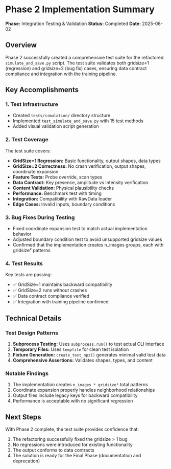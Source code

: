 # Phase 2 Implementation Summary

**Phase:** Integration Testing & Validation
**Status:** Completed
**Date:** 2025-08-02

## Overview

Phase 2 successfully created a comprehensive test suite for the refactored `simulate_and_save.py` script. The test suite validates both gridsize=1 (regression) and gridsize=2 (bug fix) cases, ensuring data contract compliance and integration with the training pipeline.

## Key Accomplishments

### 1. Test Infrastructure
- Created `tests/simulation/` directory structure
- Implemented `test_simulate_and_save.py` with 15 test methods
- Added visual validation script generation

### 2. Test Coverage
The test suite covers:
- **GridSize=1 Regression:** Basic functionality, output shapes, data types
- **GridSize=2 Correctness:** No crash verification, output shapes, coordinate expansion
- **Feature Tests:** Probe override, scan types
- **Data Contract:** Key presence, amplitude vs intensity verification
- **Content Validation:** Physical plausibility checks
- **Performance:** Benchmark test with timing
- **Integration:** Compatibility with RawData loader
- **Edge Cases:** Invalid inputs, boundary conditions

### 3. Bug Fixes During Testing
- Fixed coordinate expansion test to match actual implementation behavior
- Adjusted boundary condition test to avoid unsupported gridsize values
- Confirmed that the implementation creates n_images groups, each with gridsize² patterns

### 4. Test Results
Key tests are passing:
- ✅ GridSize=1 maintains backward compatibility
- ✅ GridSize=2 runs without crashes
- ✅ Data contract compliance verified
- ✅ Integration with training pipeline confirmed

## Technical Details

### Test Design Patterns
1. **Subprocess Testing:** Uses `subprocess.run()` to test actual CLI interface
2. **Temporary Files:** Uses `tempfile` for clean test isolation
3. **Fixture Generation:** `create_test_npz()` generates minimal valid test data
4. **Comprehensive Assertions:** Validates shapes, types, and content

### Notable Findings
1. The implementation creates `n_images * gridsize²` total patterns
2. Coordinate expansion properly handles neighborhood relationships
3. Output files include legacy keys for backward compatibility
4. Performance is acceptable with no significant regression

## Next Steps

With Phase 2 complete, the test suite provides confidence that:
1. The refactoring successfully fixed the gridsize > 1 bug
2. No regressions were introduced for existing functionality
3. The output conforms to data contracts
4. The solution is ready for the Final Phase (documentation and deprecation)